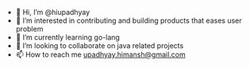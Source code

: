 - 👋 Hi, I’m @hiupadhyay
- 👀 I’m interested in contributing and building products that eases user problem
- 🌱 I’m currently learning go-lang
- 💞️ I’m looking to collaborate on java related projects
- 📫 How to reach me upadhyay.himansh@gmail.com

<!---
hiupadhyay/hiupadhyay is a ✨ special ✨ repository because its `README.md` (this file) appears on your GitHub profile.
You can click the Preview link to take a look at your changes.
--->

